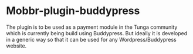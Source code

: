# Mobbr-plugin-buddypress
The plugin is to be used as a payment module in the Tunga community which is currently being build using Buddypress. But ideally it is developed in a generic way so that it can be used for any Wordpress/Buddypress website.

